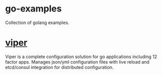 # go-examples

Collection of golang examples.

# [viper](https://github.com/spf13/viper)
Viper is a complete configuration solution for go applications including 12 factor apps. Manages json/yml configuration files with live reload and etcd/consul integration for distributed configuration.

